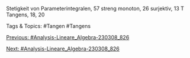 Stetigkeit von Parameterintegralen, 57
streng monoton, 26
surjektiv, 13
T
Tangens, 18, 20

   Tags & Topics:
   #Tangen
   #Tangens

[Previous: #Analysis-Lineare_Algebra-230308_826](Analysis-Lineare_Algebra-230308_826.md)

[Next: #Analysis-Lineare_Algebra-230308_826](Analysis-Lineare_Algebra-230308_826.md)